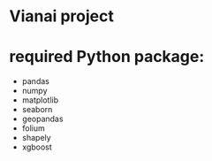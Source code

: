 # Vianai project 
# required Python package: 
- pandas
- numpy
- matplotlib
- seaborn
- geopandas
- folium
- shapely
- xgboost
